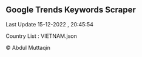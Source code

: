 

## Google Trends Keywords Scraper 
 
Last Update 15-12-2022 , 20:45:54

Country List :
VIETNAM.json



© Abdul Muttaqin 
